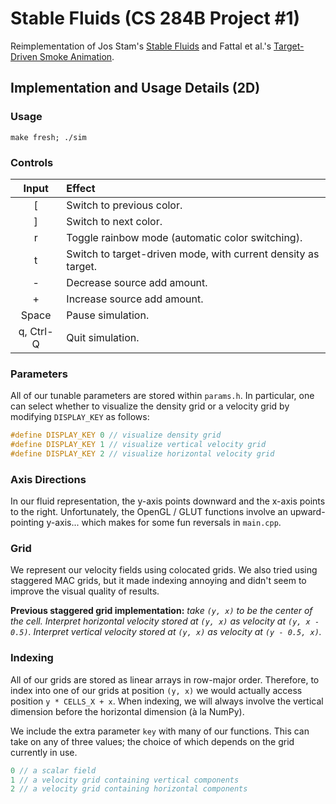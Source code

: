 # Stable Fluids (CS 284B Project #1)
Reimplementation of Jos Stam's [Stable Fluids](http://www.dgp.toronto.edu/people/stam/reality/Research/pdf/ns.pdf)
and Fattal et al.'s [Target-Driven Smoke Animation](http://www.cs.huji.ac.il/labs/cglab/projects/tdsmoke/tdsmoke.pdf).

## Implementation and Usage Details (2D)
### Usage
```
make fresh; ./sim
```

### Controls
| Input     | Effect                                                        |
| :-------: | :------------------------------------------------------------ |
| [         | Switch to previous color.                                     |
| ]         | Switch to next color.                                         |
| r         | Toggle rainbow mode (automatic color switching).              |
| t         | Switch to target-driven mode, with current density as target. |
| -         | Decrease source add amount.                                   |
| +         | Increase source add amount.                                   |
| Space     | Pause simulation.                                             |
| q, Ctrl-Q | Quit simulation.                                              |

### Parameters
All of our tunable parameters are stored within `params.h`. In particular, one
can select whether to visualize the density grid or a velocity grid
by modifying `DISPLAY_KEY` as follows:

```cpp
#define DISPLAY_KEY 0 // visualize density grid
#define DISPLAY_KEY 1 // visualize vertical velocity grid
#define DISPLAY_KEY 2 // visualize horizontal velocity grid
```

### Axis Directions
In our fluid representation, the y-axis points downward and the x-axis points
to the right. Unfortunately, the OpenGL / GLUT functions involve an
upward-pointing y-axis... which makes for some fun reversals in `main.cpp`.

### Grid
We represent our velocity fields using colocated grids. We also tried using
staggered MAC grids, but it made indexing annoying and didn't seem to improve
the visual quality of results.

**Previous staggered grid implementation:**
_take `(y, x)` to be the center of the cell.
Interpret horizontal velocity stored at `(y, x)` as velocity at `(y, x - 0.5)`.
Interpret vertical velocity stored at `(y, x)` as velocity at `(y - 0.5, x)`._

### Indexing
All of our grids are stored as linear arrays in row-major order. Therefore, to
index into one of our grids at position `(y, x)` we would actually access
position `y * CELLS_X + x`. When indexing, we will always involve the vertical
dimension before the horizontal dimension (à la NumPy).

We include the extra parameter `key` with many of our functions. This can take
on any of three values; the choice of which depends on the grid currently in use.

```cpp
0 // a scalar field
1 // a velocity grid containing vertical components
2 // a velocity grid containing horizontal components
```
